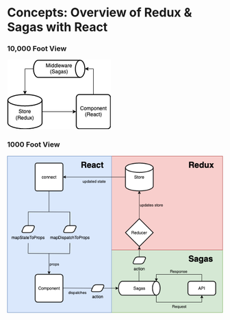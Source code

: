 # Concepts: Overview of Redux & Sagas with React

### 10,000 Foot View

![alt text](./diagrams/10000feet.png)

### 1000 Foot View

![alt text](./diagrams/1000feet.png)
